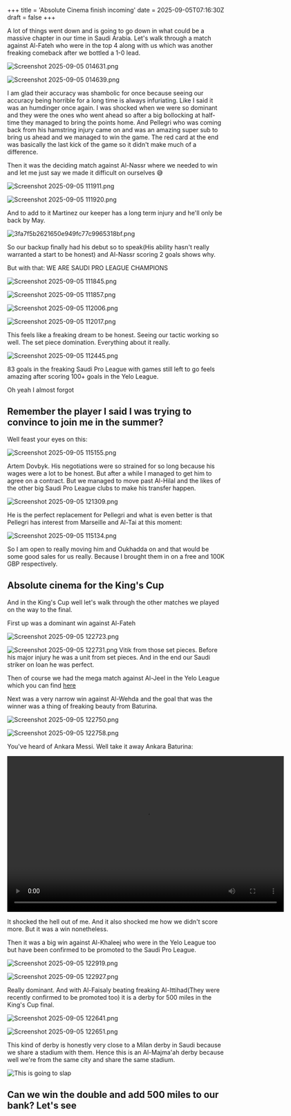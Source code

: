 +++
title = 'Absolute Cinema finish incoming'
date = 2025-09-05T07:16:30Z
draft = false
+++

A lot of things went down and is going to go down in what could be a massive chapter in our time in Saudi Arabia. Let's walk through a match against Al-Fateh who were in the top 4 along with us which was another freaking comeback after we bottled a 1-0 lead.

![Screenshot 2025-09-05 014631.png](/india-2-manchester/images/Screenshot%202025-09-05%20014631.png)

![Screenshot 2025-09-05 014639.png](/india-2-manchester/images/Screenshot%202025-09-05%20014639.png)

I am glad their accuracy was shambolic for once because seeing our accuracy being horrible for a long time is always infuriating. Like I said it was an humdinger once again. I was shocked when we were so dominant and they were the ones who went ahead so after a big bollocking at half-time they managed to bring the points home. And Pellegri who was coming back from his hamstring injury came on and was an amazing super sub to bring us ahead and we managed to win the game. The red card at the end was basically the last kick of the game so it didn't make much of a difference.

Then it was the deciding match against Al-Nassr where we needed to win and let me just say we made it difficult on ourselves 😅

![Screenshot 2025-09-05 111911.png](/india-2-manchester/images/Screenshot%202025-09-05%20111911.png)

![Screenshot 2025-09-05 111920.png](/india-2-manchester/images/Screenshot%202025-09-05%20111920.png)

And to add to it Martinez our keeper has a long term injury and he'll only be back by May.

![3fa7f5b2621650e949fc77c9965318bf.png](/india-2-manchester/images/3fa7f5b2621650e949fc77c9965318bf.png)

So our backup finally had his debut so to speak(His ability hasn't really warranted a start to be honest) and Al-Nassr scoring 2 goals shows why.

But with that: WE ARE SAUDI PRO LEAGUE CHAMPIONS

![Screenshot 2025-09-05 111845.png](/india-2-manchester/images/Screenshot%202025-09-05%20111845.png)

![Screenshot 2025-09-05 111857.png](/india-2-manchester/images/Screenshot%202025-09-05%20111857.png)

![Screenshot 2025-09-05 112006.png](/india-2-manchester/images/Screenshot%202025-09-05%20112006.png)

![Screenshot 2025-09-05 112017.png](/india-2-manchester/images/Screenshot%202025-09-05%20112017.png)

This feels like a freaking dream to be honest. Seeing our tactic working so well. The set piece domination. Everything about it really.

![Screenshot 2025-09-05 112445.png](/india-2-manchester/images/Screenshot%202025-09-05%20112445.png)

83 goals in the freaking Saudi Pro League with games still left to go feels amazing after scoring 100+ goals in the Yelo League.

Oh yeah I almost forgot

## Remember the player I said I was trying to convince to join me in the summer?

Well feast your eyes on this:

![Screenshot 2025-09-05 115155.png](/india-2-manchester/images/Screenshot%202025-09-05%20115155.png)

Artem Dovbyk. His negotiations were so strained for so long because his wages were a lot to be honest. But after a while I managed to get him to agree on a contract. But we managed to move past Al-Hilal and the likes of the other big Saudi Pro League clubs to make his transfer happen.

![Screenshot 2025-09-05 121309.png](/india-2-manchester/images/Screenshot%202025-09-05%20121309.png)

He is the perfect replacement for Pellegri and what is even better is that Pellegri has interest from Marseille and Al-Tai at this moment:

![Screenshot 2025-09-05 115134.png](/india-2-manchester/images/Screenshot%202025-09-05%20115134.png)

So I am open to really moving him and Oukhadda on and that would be some good sales for us really. Because I brought them in on a free and 100K GBP respectively.

## Absolute cinema for the King's Cup

And in the King's Cup well let's walk through the other matches we played on the way to the final.

First up was a dominant win against Al-Fateh

![Screenshot 2025-09-05 122723.png](/india-2-manchester/images/Screenshot%202025-09-05%20122723.png)

![Screenshot 2025-09-05 122731.png](/india-2-manchester/images/Screenshot%202025-09-05%20122731.png)
Vitik from those set pieces. Before his major injury he was a unit from set pieces. And in the end our Saudi striker on loan he was perfect.

Then of course we had the mega match against Al-Jeel in the Yelo League which you can find [here](https://charlescsr.github.io/india-2-manchester/posts/lot-to-think-about/)

Next was a very narrow win against Al-Wehda and the goal that was the winner was a thing of freaking beauty from Baturina.

![Screenshot 2025-09-05 122750.png](/india-2-manchester/images/Screenshot%202025-09-05%20122750.png)

![Screenshot 2025-09-05 122758.png](/india-2-manchester/images/Screenshot%202025-09-05%20122758.png)

You've heard of Ankara Messi. Well take it away Ankara Baturina:

<video width="640" height="360" controls>
  <source src="/india-2-manchester/videos/Ankara%20Baturina.mp4" type="video/mp4">
  Your browser does not support the video tag.
</video>

It shocked the hell out of me. And it also shocked me how we didn't score more. But it was a win nonetheless.

Then it was a big win against Al-Khaleej who were in the Yelo League too but have been confirmed to be promoted to the Saudi Pro League.

![Screenshot 2025-09-05 122919.png](/india-2-manchester/images/Screenshot%202025-09-05%20122919.png)

![Screenshot 2025-09-05 122927.png](/india-2-manchester/images/Screenshot%202025-09-05%20122927.png)

Really dominant. And with Al-Faisaly beating freaking Al-Ittihad(They were recently confirmed to be promoted too) it is a derby for 500 miles in the King's Cup final.

![Screenshot 2025-09-05 122641.png](/india-2-manchester/images/Screenshot%202025-09-05%20122641.png)

![Screenshot 2025-09-05 122651.png](/india-2-manchester/images/Screenshot%202025-09-05%20122651.png)

This kind of derby is honestly very close to a Milan derby in Saudi because we share a stadium with them. Hence this is an Al-Majma'ah derby because well we're from the same city and share the same stadium.

![This is going to slap](https://media.giphy.com/media/v1.Y2lkPTc5MGI3NjExc2NhaGU2bW9hZDNhYzd5aGtnaDU2aHdkMDlubDQwb3N6Y2g5bWdwaCZlcD12MV9naWZzX3NlYXJjaCZjdD1n/nI5KVjlMB0BXOsi4aI/giphy.gif)

## Can we win the double and add 500 miles to our bank? Let's see
